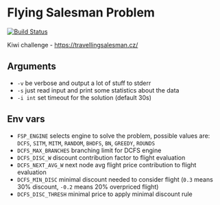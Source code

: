 # Flying Salesman Problem

[![Build Status](https://travis-ci.org/Cropsey/fsp.svg?branch=master)](https://travis-ci.org/Cropsey/fsp)

Kiwi challenge - https://travellingsalesman.cz/

## Arguments

* `-v` be verbose and output a lot of stuff to stderr
* `-s` just read input and print some statistics about the data
* `-i int` set timeout for the solution (default 30s)

## Env vars

* `FSP_ENGINE` selects engine to solve the problem, possible values are: `DCFS`, `SITM`, `MITM`, `RANDOM`, `BHDFS`, `BN`, `GREEDY`, `ROUNDS`
* `DCFS_MAX_BRANCHES` branching limit for DCFS engine
* `DCFS_DISC_W` discount contribution factor to flight evaluation
* `DCFS_NEXT_AVG_W` next node avg flight price contribution to flight evaluation
* `DCFS_MIN_DISC` minimal discount needed to consider flight (`0.3` means 30% discount, `-0.2` means 20% overpriced flight)
* `DCFS_DISC_THRESH` minimal price to apply minimal discount rule

